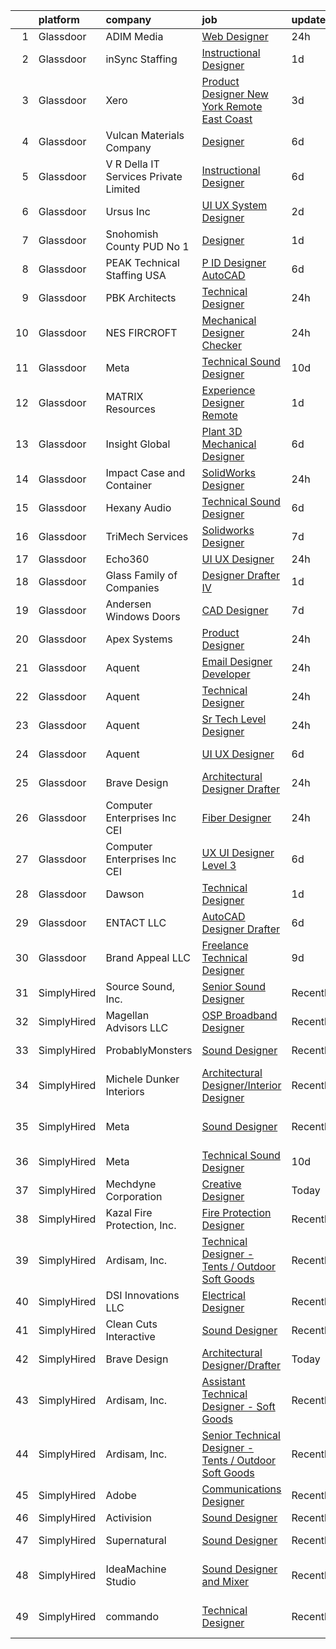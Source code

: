 

|    | platform    | company                               | job                                                                                                                                                                                                                                                                                                                                                                                                                                                                                                                                                                                                                                                                                                                                                                                                                                                                                                                                                                                                                                                                                                                                                                                                                                                                                                                                                                                                                                                          | update_time   | location                 |
|---:|:------------|:--------------------------------------|:-------------------------------------------------------------------------------------------------------------------------------------------------------------------------------------------------------------------------------------------------------------------------------------------------------------------------------------------------------------------------------------------------------------------------------------------------------------------------------------------------------------------------------------------------------------------------------------------------------------------------------------------------------------------------------------------------------------------------------------------------------------------------------------------------------------------------------------------------------------------------------------------------------------------------------------------------------------------------------------------------------------------------------------------------------------------------------------------------------------------------------------------------------------------------------------------------------------------------------------------------------------------------------------------------------------------------------------------------------------------------------------------------------------------------------------------------------------|:--------------|:-------------------------|
|  1 | Glassdoor   | ADIM Media                            | [Web Designer](https://www.glassdoor.com/partner/jobListing.htm?pos=113&ao=1110586&s=58&guid=000001832114f17fa97d7bb6ee12a1ec&src=GD_JOB_AD&t=SR&vt=w&ea=1&cs=1_5345c45d&cb=1662707364628&jobListingId=1008126426029&cpc=AF1E4A3695F490BE&jrtk=3-0-1gcgh9sd62inh001-1gcgh9sdmgahi800-e262dbdf42699003--6NYlbfkN0BQMKHQjxjBsnNBi8J4bHDqE5hUr-BcChr3ot8YlRgznSHDK-oLQSAgvqBuTQv3c9yIMOauAx6DlSvSIXJZOw6fOsoRV5J8YNu-tfPdvH0t1VpgJUzbV4-Xmlv8QKBHtGwGULik8fyV8mwtSraXBDERCHgMwPdzKmdwm-cZGC2ZVYXi4t42xszryC4PBsyYy8YcbGa7g-Jbr1QHudlFtZFc4rWeFfgbR25By0SH5QNF0iwrN27VWWOaME6HF2sOMEQh7WJjkm7ynBeX1Ss6TLHkkbqzp-QLVanfKt1FBR3e11FtRvmc_aeTByJO-aSPomb-IDeCIcsYp76pF9i6WCQGIEkHr0_jFMKVnnEi4KL8nE-RXONZjGrDjl3BlTE7isYZKoV3rYkHZgECyUzmKcLQAfXHxOEtSO4oGr0PiGfvx4tUR-VOccYZfUp_uE237GOwg7e5HHyBkrf9BrtOdz3y9d6VPA67IWjFu4D9hshfRpvqxbdJbEKcisEfc6f0nQo%3D)                                                                                                                                                                                                                                                                                                                                                                                                                                                                                                                                                                                                        | 24h           | Tomball, TX              |
|  2 | Glassdoor   | inSync Staffing                       | [Instructional Designer](https://www.glassdoor.com/partner/jobListing.htm?pos=123&ao=1110586&s=58&guid=000001832114f17fa97d7bb6ee12a1ec&src=GD_JOB_AD&t=SR&vt=w&ea=1&cs=1_b0d3d1dc&cb=1662707364629&jobListingId=1008123112560&cpc=451933188B21919D&jrtk=3-0-1gcgh9sd62inh001-1gcgh9sdmgahi800-9c7cc5c37d7ad94b--6NYlbfkN0DkPptDrJXidHbiX_cAZqY1TBO6BcohTQUDFYyXRozAXCnWqtX7QyrzcYv9EndguHUbesxsEW3N-rvZHTOwTPrfVXwU0Py_dTYarPFcMSgx-9_GDKT-3xeakdsktDQqk3mi4JaSItkGZfhtn6FuBagCSuJZ83B2Zx2u-zicWiPGBl-3nh_tln_ZnMbxR-P_4Wzae6NnDil3wRb-bExabxx4fRio6I3FlfFtYe-R6lBCpRA7AlrEphRdTRd0b-bQcnxSOT_s7Yo8aRMVlhZzr1Kwz9xXVcDTL2f7rJPdDo5_4Jz9s_4dG10gA639kcGM1qFQygX7Xs3WOwYW29kzP0Zf52_nTdmF4YE2MF6DUPGff_Pr7vig3SHi_bAkiD1jZOlXc8rhg23JYICY4Wtfq4KV5L6ecYg-2Uv9m8I8u1TAfJqd13drxs57P1KRo-ExE-HAvwN2XNRelMeZJg3eBuwG4hIRUHXCCOMCKYjMTLkSYHsXGfb7sZNmMHkZfl5n7nFnBtFRro6G-dMNrqDFbrgI)                                                                                                                                                                                                                                                                                                                                                                                                                                                                                                                                                                            | 1d            | Remote                   |
|  3 | Glassdoor   | Xero                                  | [Product Designer   New York   Remote  East Coast ](https://www.glassdoor.com/partner/jobListing.htm?pos=109&ao=1110586&s=58&guid=000001832114f17fa97d7bb6ee12a1ec&src=GD_JOB_AD&t=SR&vt=w&cs=1_73d871ce&cb=1662707364627&jobListingId=1008119464057&cpc=632C08DE5A4EA969&jrtk=3-0-1gcgh9sd62inh001-1gcgh9sdmgahi800-d42ffd1146131f09--6NYlbfkN0COvs0giDBQSZxCgxtGlP9F2rqb7f8qKMvTQKRfo9Z2aBBfdNwhT-PCbca6Tg6UbePLXSL2kZ8wB6QVlHX3jNKcLB3QdhbnaHtCR8dPv0f5XN7MxS1xg2rPm-swsPuD68rYGuZICUqkSSh1BmczAVfWYENYm4GY3NcwVq0TyWHY8ONw9rx7low6CFFsyZyTqD3aaqxgsjtyJU1VXJl3TGBCH7r1xaea1v98pJPQ2E0FmWx2mcRls3On7tdraAMZ0IYkq8olH2dQ_DXw0ANGTcWNxMQMJ9gOoVxphalQeHIdIiEapNFzGpRhGPUEGM5diPKjct5D2HOwR33w_rV7YKn0Yzsi6-zroj51kIAW9RM9qfpIqjPPfMAMdTFF8x03RypkCcdizjy_ynPpQPZPisC4z-pRHH20i5Aj5j89jkWvkanzbKeMOK1Y3Jm1S2CkCnb_xHdzf_J6gJCGCjaKl8gx0nTseFO19U8bNUUTwoMtDfisQEHWURITiSqWI2DzGOupndAd6SGQ0_X6YfKA8czOlGXXIE_FTDm4rGIhXM6Pg4lno9nV6-esWYHX4AXNbAE%3D)                                                                                                                                                                                                                                                                                                                                                                                                                                                                                                        | 3d            | Remote                   |
|  4 | Glassdoor   | Vulcan Materials Company              | [Designer](https://www.glassdoor.com/partner/jobListing.htm?pos=112&ao=1110586&s=58&guid=000001832114f17fa97d7bb6ee12a1ec&src=GD_JOB_AD&t=SR&vt=w&ea=1&cs=1_4fac39b3&cb=1662707364628&jobListingId=1008114278570&cpc=F7A2269C793D5877&jrtk=3-0-1gcgh9sd62inh001-1gcgh9sdmgahi800-56943ce7c08e077f--6NYlbfkN0AEvZoegO_jHnq5KV26G67eWXKBs_BxN2zddcmMCaXAesBSOgTCT5DsHFj97Iv0f87CbrNyUAAVRW0077dpKoe-iwiDJ9BY04NBsV6fh41C90DUyA4XSITbSqvgDphEnbZTaXfzapCyd6MHj-BYJ-1fa02IGqqDEutU8ynsAIvvbPTlCqlndkABZ5pEzj4CPB5utLoF3OCYWs-OlkfzsxC59LVloRMQdw6UinmRjKr4rvz_PLertj86VAHMxtOQGwStJ6Gtz1KGryg1a_9Czx_BNvHZ9q3fZyQDQEMVtnr30KNUulo7yJm6x5w6wwYKC7zp4SZH3-aZtx-l90AGgwglzQpXj5x954TBX1u9TA-SQKfwAU1zQrSxFdyr9RVAPMJYL3YuV01YvCHZokkWXeg9IrsT0jmZtq-sgWwtALlu1jOq9pjquNwwyYIMAQVq9RGEfDojWzCKicu0J5wvM0psLQ67M4VPIN0h-yM-YvGt9trlpzFfV2gXe6c_RgtlkChJz82kZ_cRDA%3D%3D)                                                                                                                                                                                                                                                                                                                                                                                                                                                                                                                                                                                              | 6d            | Birmingham, AL           |
|  5 | Glassdoor   | V R Della IT Services Private Limited | [Instructional Designer](https://www.glassdoor.com/partner/jobListing.htm?pos=121&ao=1110586&s=58&guid=000001832114f17fa97d7bb6ee12a1ec&src=GD_JOB_AD&t=SR&vt=w&ea=1&cs=1_01582702&cb=1662707364629&jobListingId=1008114766072&cpc=654405A9B1E0A9F5&jrtk=3-0-1gcgh9sd62inh001-1gcgh9sdmgahi800-cf474f3642b24d94--6NYlbfkN0BCfH3gCGpMIZQRxhXoUlG1SCQU1pI8drFJx67PhZnu-KjHoYoYcHCEFHTdji-YRv6Tc4uXmEWKVCrm93-qDYpviG9vrn7DLH4nLfJ9TO6fEthmqCO1KiNIMEN4Xu8wcNYe8TrFmbDNu_ulrD5bcq6w41p049XOI9PzRxt8NTzO7XlJp3bxZzc9DU3AmJUlMtFSyY1xxL7P7M9EwqT12UvhsJtyp9YFfJd3JeGni7u7PGC_VU9ECL5FWGGuQPUj4WDuTzAjcIHCib-nkasGGwUjnvj16jLf6YS8plJTz8P7jIT1-aHkzykE2Bx2HOQ63yLewdIxYYfauBkkYsc1C4yed9CIdwHvC8dYqQTQbKF-AC6syAk1kjkMTebF-7sXXbNeBnJkdIHf9U7mEKAVKBjbv-THO2fxBuTSUdrMwbVUzkXv8PG7FXhzDh8spEl_rqRrEhMLEQ4lBtYZGs8bXDQtyCBsM3tMx-RL2SnSr84JI5wOhjjzimbOkIr08R33w18%3D)                                                                                                                                                                                                                                                                                                                                                                                                                                                                                                                                                                                              | 6d            | Remote                   |
|  6 | Glassdoor   | Ursus  Inc                            | [UI UX System Designer](https://www.glassdoor.com/partner/jobListing.htm?pos=128&ao=1110586&s=58&guid=000001832114f17fa97d7bb6ee12a1ec&src=GD_JOB_AD&t=SR&vt=w&ea=1&cs=1_ca8ffb50&cb=1662707364630&jobListingId=1008120777558&cpc=C4A69CCDBB3B9599&jrtk=3-0-1gcgh9sd62inh001-1gcgh9sdmgahi800-a6595e13f5f538c5--6NYlbfkN0CT8vBT9H5mqECx2dfLV_FONLPDKpIRssxVwtj05Tmm4rA5I0VNOPdM1oYsK66ov5p5uUcFInh1loecO7g0sz_vFSwth4Va6UdJUEnNiuNtI7Ow3xrmSr8p6HYXtu6rwpEVrOuVMkOnMppzhCBoPF6QnTrAEPmx92cj2Br8bjACSdp_fRb5pYYhEuMNeXHaZltWbUmJhNo43ZdhKSN2zm7Cpfbmd8cX-4x1ZfCmE39POVf_dtaQIwUxWIiLlv2YGCsZioOyfXHVRwoJl4CxdeLL3ZTIGgdl6QZ5WUm9_NJZ6JStu6NI4cusk_71AaCsnP8-9lXQDsHRlw1EpPgLqn_TCPKPKXIZZlhY98ihvtA7EZbUaFbFlShHRVYIF9yKOTHqv5l03SDq8hi2_YSFpv3DbRvXkE0PdY4pnu4x4D8bq-kCeM_aczxXeYQfwtBPTWmhqk_be6qWneTadZrNp0DepWReQuGT5wZJliIbPeK_3S0OYg3KOmJY7WFY0kBiu4FqbRBNaU_07ECr5GEj2FIN2QorSqMBiw1-VebL3jnWF65iYSUmoawqx0dr8hQTH4-yoTF2kWhfi_htKuTNYf_jiEMbQM_660WqJUF069TUsoyWtExYgoz_LP5XcSRj6xWzTX9FUsAQQYQni5fCn3eoPXdXKRPAcgWbDV9wstOzp_Bq1nzZeZce6FSyD-6QCXoDuBBZrtFm3RG7oeDAXkiU4VreUcj4IR9rDspEStBIeHNz_4Wfsn9BEcyvBxGTa_wjcO4O7aTKyXCSHiqqJB3-8URahTPYx9LSW-EO_vTK_sDJnmCJARfYSdS46TET_z9-ujcAUYKIhf_dr5OYqpObXIB0bykq_mphkiW8pkBg8H_B2-puQZ2UAwfSaoLJR6jIc3OzEP7IphQ-2ihiXSM1KB-sE0RWvU6_3RdqVUD_INkGsDy73qhExzJL4UgIxmAl1a6q4itufzQAxYOALn27GDbafT8qEHfwc7nGhDdJjgNgtoduI5Le)                                                                             | 2d            | San Jose, CA             |
|  7 | Glassdoor   | Snohomish County PUD No 1             | [Designer](https://www.glassdoor.com/partner/jobListing.htm?pos=107&ao=1110586&s=58&guid=000001832114f17fa97d7bb6ee12a1ec&src=GD_JOB_AD&t=SR&vt=w&cs=1_9ba6ad96&cb=1662707364627&jobListingId=1008124733565&cpc=48866614B099111A&jrtk=3-0-1gcgh9sd62inh001-1gcgh9sdmgahi800-ef2a37e7d0f6cd6d--6NYlbfkN0C9ZtEyxcwdIe01rYiMAJ4ctg1fCR2_C8RB51ap5QmvPD1s7-IKaBIxGbR0u83WllK3cywkPY-62USzi-1fuIruMnQ5ylmGHcX3JCwjI8HeSEi3_lMN_QU-ebTDoFgykZJkf-g1fNSQfoxtSVrRraIZDoBCwcgzN2ioXF9PAg0CtnW5ZXnMObbcEVYpV-43ncC3MZfN8gF2JaTY1_YKySuClh8P834s_4mU_CK7FBt7whb5mHF6VwBh0aOxpQWKaf-BYpX6tONMax9cPlKpbPBX9cK2dZhsI5U8CREvpgSSOKU6F8Fw6P8X7XdC3yzYQ8lIGBC7VaVhYBiBbFzidA4D86Xbnu09-Dik6CHTKfrfKJhqAtls-oe7Nds_cTWKJF7Mi4NrBCfkOO92rf9kZ8Eev0-v6k6YydP1z9aZZEfP-FZhUM7Vy5F-Qj6ErZJdN1FRg29WPVPh9lCYbbLFNUY_)                                                                                                                                                                                                                                                                                                                                                                                                                                                                                                                                                                                                                                                               | 1d            | Everett, WA              |
|  8 | Glassdoor   | PEAK Technical Staffing USA           | [P ID Designer AutoCAD](https://www.glassdoor.com/partner/jobListing.htm?pos=124&ao=1110586&s=58&guid=000001832114f17fa97d7bb6ee12a1ec&src=GD_JOB_AD&t=SR&vt=w&ea=1&cs=1_10036db1&cb=1662707364629&jobListingId=1008115053723&cpc=334ABAF5D42DC775&jrtk=3-0-1gcgh9sd62inh001-1gcgh9sdmgahi800-302b08325595ce74--6NYlbfkN0B20m-AI7ta8PSQ37r03JgALjyOAOJXCRR2QVbUuq0zTTQ_GAM8ubCuKW93Hc47S1Y_ZpVqdPVF_t7tQKCRf-rF5pGNAXRXXyZWm1SowZES1WBypiph-C993BQmKofBZB-aULt51_P7DWo3sgodvanjmmgoYO5-JZDo1rHD51p0YlnpvhE-0cM7dhYN2JO0ueG95tTpt5vkwM-OYkGnowu4H0zYT_Qik3PsmX4iO3o4t1FHu8j-OsOeM8S9PhI9umGLBfm-CgNdAhpySp73JrLllAdoaYggUfhx2Gc8Jik5VLotQG4gswCZVmGZ2ZCENWnI0HMmV35dA9V6wqMN4HQLw8QY5YUY0ouz-MrgDUZaOXngsPVfwn-FZ3RpcLF_kEJXTLhK7kN7O2sbUVU7DCChkWGRuiqcwQFOQcrJC5ySL1MywKghKz_PsT6FhQyaNXn4q2emkNxeM_5unMEdYV334pEKim1L5KaKnb_lHP5rRXy0P1aGbPSQ01FktyPulGFI8RX47T8KRsNFMn_Mna_DQEGnvYisxXYMTpowGwohikmBt6Dwn6xSjk9YBhZ09w8JhCAYYJuFk17zbxhiWhKr_TQY0C0f6zu6JAjcUqpYMR9ppn9Vce_gaYZHNdkBXn-3rKBRI_GrjbueYp0zgYSsMQX1gMbpetdXSQp4-iEaBpKZg_2nTYD0)                                                                                                                                                                                                                                                                                                                                                                                                             | 6d            | Downers Grove, IL        |
|  9 | Glassdoor   | PBK Architects                        | [Technical Designer](https://www.glassdoor.com/partner/jobListing.htm?pos=105&ao=1110586&s=58&guid=000001832114f17fa97d7bb6ee12a1ec&src=GD_JOB_AD&t=SR&vt=w&cs=1_f209874c&cb=1662707364627&jobListingId=1008127107602&cpc=1B5ACBA47960D310&jrtk=3-0-1gcgh9sd62inh001-1gcgh9sdmgahi800-d43535a1f59fab9b--6NYlbfkN0DoN2eq5BzKfoDMMf8HsCdDjgZQrWdmGJwZKUOuVLdJv1nvfNZMz9Pk-0uOuWNrfrr1vR1_6u5A-ebipbE7jdK8aKD9ZUC9WJVH9O_JaH1pPEs9DL95Vb1tjDOOZdeWAaoFXtonGS9-ISRPLo5SRjc07vG-IqybKSpSkMWqUMAWT8zjA_u1Vzp659LULPlqau6-97QNHfP6YJS2zk7inOEB-hLb0RQamiaOk7aNb0LptrwhNjXzwF1U_VXo23VAmEPC8sgSt-35zKclkmPfH4nqAm9I3QfC8GnACUkOPFZj2ED1cTzLDanRcKAILNJOOtGOAdTT7i2i3K--9mIV6TEFQFG0oGULj2jkrZ92iJI1wA93_667_bRQ0zgVdpPLfE6kiNVcQdBLoUfMBPUBVgZ_SjcSTP__JSVk4UiSv9ksXsjzCgxo5D4ZqqDya_T-IWWRgnbkMHFUj5WpULbu_gnF8v2sp4TKaFI%3D)                                                                                                                                                                                                                                                                                                                                                                                                                                                                                                                                                                                                                                       | 24h           | Houston, TX              |
| 10 | Glassdoor   | NES FIRCROFT                          | [Mechanical Designer  Checker](https://www.glassdoor.com/partner/jobListing.htm?pos=125&ao=1110586&s=58&guid=000001832114f17fa97d7bb6ee12a1ec&src=GD_JOB_AD&t=SR&vt=w&cs=1_68da8aeb&cb=1662707364629&jobListingId=1008126496507&cpc=A65DF3A704A48F9B&jrtk=3-0-1gcgh9sd62inh001-1gcgh9sdmgahi800-b26aa50499355de9--6NYlbfkN0DiSGR40Z5TcCdl_J7A59VP_6ZDYIBt_zfNy0x5FbgpmDCyNykNdPc5_SS7ELdh2rDztKTa57qnh-Z3rVkqg7IeF-A7WjJBZy21gqZeyGDxQu_brFz9PtqPXwMM9SXp2ul16H-Vt1O6EznMxZVIRC-qNnEdSIXOYIUfHQIeNRPjgcwSmlcNYbdN1XMtqCk2MSPjBwTH5e4kw6vHaTqd6Nj7i-6dAXOCe6X4H5g8Ctpvapi7wQZhSEEGKSIdDYdsxa0xiSZiM62-i8xzai5-1RxXr7m_THtzsM3PV317OT_64Ehvhsh1uJr5RJeYKRBQZHsV5_Nc9kiEPF19WWDKEXdFLZztIIfQ10hJ8NsnxgsqjgmAFlcaYRbM3mgKmNdCRWwBQX1CRNNWvkicOD66VrBrEA-rb3Ex1wlKDrFk8L5d5sWWT-woaUkvTsbTa1a64eWuwu5C0yI3n5llfVQ2uI410sq0WhJ2pbntWIAUYBoee9-9D3JYmWX7b2PXkRzVVyCoZL0Ye0pO61ZHJyxn2VGHxur8rbnucGs9PuyZZ5Q-O7HzD739VwwNcEdI_cBvB9P5WbZMzRUgV6fZ-FTbEw-Iy1a2OWc9-tsWpIl96AwwbDtWKI9WCoBox7HDPn-UErE%3D)                                                                                                                                                                                                                                                                                                                                                                                                                                                             | 24h           | New Orleans, LA          |
| 11 | Glassdoor   | Meta                                  | [Technical Sound Designer](https://www.glassdoor.com/partner/jobListing.htm?pos=101&ao=1110586&s=58&guid=000001832114f17fa97d7bb6ee12a1ec&src=GD_JOB_AD&t=SR&vt=w&cs=1_9d0cc837&cb=1662707364626&jobListingId=1008102577905&cpc=84DBBAA61F05C438&jrtk=3-0-1gcgh9sd62inh001-1gcgh9sdmgahi800-43ee8e8957f197b7--6NYlbfkN0DYl4UJW4r1Vl7FEn6T9F-rD9lpC-0oMJVSiWjK_MGUd8e8cHXcpv6KPyjLHZEfqkWRCwULr6X75ieJARrAKqgWzisG7J3CWnOtR8MXVg9h6RHVQw8LxsUXbtRHyQGBkIiZRs1E6q1KlzilZzbDkEbl4cSfOYHD8WJrsx4Oe5zq0efzKGC4tT9j4LIwYr4PYn5NjV4YGU46Wu11rPbTy_oW56gfmkSa4b19Z5uiLCFZYOeoDDwuagZUSv_2hxWINssY0YHLkx5VpFk2FZEMVhigWCwc2QdHI1QIp4iwNWK_fwNKrKCB6MazGG2r_4IXe1kz33GDrAhYysaJIaTIjy9EHw_ABkM-AXrRx2bEO7O4wQ7kbvc6JRmy1DA_QHg8W4L0r8fb9ymUDh2kBw56xmdXKG9WfEc3PvgWuMrXlajaDQ9daf3st4yYfN3Fj2mMmTMElUlZarGq3-drCouNKvMReHjRbcmsxJAUZ6CgKPvEKH2iDulCBf-dwsMHZ1yLYbX78auZfulLMIjUmixxDdIJa4hg3PhzzdwSvwzexX2g8TsAbGxR9UgD0C6J5IspGJQKHZnuKBX-sPzvq1rKu3sw4xZR3gKhx7wUxuU9-dCMnFEATuGzQpMxfxn1YKuDAqsKlBla_IIkJGbVICKBy4S40SGOnZLPSw00lTrzlPH3smUtXQzgshCJC7CSb68UadIDlTYnqq2NkBtFO8DajniO719yfsakUu3e0gZKDQeDphezZJgD-V4NaMRIW7RTV6_pcKYOvH-aME_diHIxyC1_rhYYOXt9TFxNNmqOBKvHRWpfUwAlhRclDvSWc2gdMsC7y87X3WLA9aaSN5uyNUeYC2ot4OCc30M6Ujw-PXnGPl6UUHWXZfvHIj6TXZYws0x8REUdUXLpyIwiJkZ2JqPbtKjemQJpX4U62P_Cuoc84z_aoaIEr6RoIiSmdd2Pt23WWzTFlTz_igbsQnEKCnePL9tiqxxej1yMzVCM9wlIS-fUDD0WkZ1L08y48m48vC5DGytfMlmMHyFfdx57t4CIkcAFLbcuSzSmMAHymIgz1V2BbOZXzyvJCFwEvntGyIw%3D) | 10d           | Remote                   |
| 12 | Glassdoor   | MATRIX Resources                      | [Experience Designer  Remote](https://www.glassdoor.com/partner/jobListing.htm?pos=119&ao=1110586&s=58&guid=000001832114f17fa97d7bb6ee12a1ec&src=GD_JOB_AD&t=SR&vt=w&ea=1&cs=1_c124b85c&cb=1662707364629&jobListingId=1008124930196&cpc=6FC5BA77C9A4CD78&jrtk=3-0-1gcgh9sd62inh001-1gcgh9sdmgahi800-b21a7ba730e15bf1--6NYlbfkN0De5ppvndiyxA0pMSLQzOe_j9Mra0KF_8EhxTxOKXtZIfhM20E97mGJuSEbq9mCfhjnCYvOBoIKY1N8ALI_PyaI0ioxrvxCSlgq1uXrzW5kN_2ATHRbEWiOfpz7llDzw1OgKyERDvXKiaRgfPAhBTEYMQboe46b6f5kYJ3V59VvqrPgN7RksBcGynjQEnFW4jM-KZ3RpdLntGnOyhOIBbSXAX_n6whVNv81LY4tbImNabK6o-x8OwDlPY2lZz71QD2ykdxCqAq5mP2U_dqD9L4CjsTgMiv0yAAqM6My-KyhFj3WxfOO3agYhlMnJvBF_TcTErzXs6Oa1h9s3xX0kMSGcgOc0JToltIFhJnO2w-3V2piZZqA9Ok8tZID2qMhKaFpCqAinTxUZ4zULCBfoIOmNams5tg0QPV8dEDGryi-khBBEjnKQlG7mmGtQDS12kvL3rfhr6FL6TMKpOJWlrSMlpFhtH9F3A4iSrNPmTdFtBZlvI9MHJjipum-fj3ZLY_CJocskl3KA-Sj-GmbQzUOTm2Cxelm5l5IhxzglMO0-DVkIp4F4zCg)                                                                                                                                                                                                                                                                                                                                                                                                                                                                                                                                       | 1d            | Irving, TX               |
| 13 | Glassdoor   | Insight Global                        | [Plant 3D Mechanical Designer](https://www.glassdoor.com/partner/jobListing.htm?pos=129&ao=1110586&s=58&guid=000001832114f17fa97d7bb6ee12a1ec&src=GD_JOB_AD&t=SR&vt=w&ea=1&cs=1_3a834e12&cb=1662707364630&jobListingId=1008114321349&cpc=FA84DF7EA1EC2398&jrtk=3-0-1gcgh9sd62inh001-1gcgh9sdmgahi800-8168df1bf852774b--6NYlbfkN0BKkHZu3wF05EeDimN_p6sYpKCMArvwa95YdH7UpkaBCiPadoOw6FI30Q-FKaUBQD00urgq_VM1sA9hyFcbkiHpC18r7PS-Z4_NPO9Ij8cSGrMib0MVmZK-xlXzEf4HJbdFavzSoNwTSpKgPE64xhS9IgtMsDX_W2Itgklu5A9ZB69o_74wI05b3u0OPJlEzI86ix-r-OvoBSydiUerxMzZzWtqf0kIay2EOpXuKajK1xn9lrRllDDQ0jZv3zqEI6L0geknHGC6oX6cWPQgLmhaYSFbbPtYvRb6MwPdjY6cSqMgxD3_eeWz_bWOCFP8ai3IoPZ5tH3-xELa8VquxAKXlno8J1NdMFKxmynW4tHTzgn7RmH9mss162RVIiPd3VcR5ZAWrk3RC8xle-WjDHQSg_w9uGuV-wRRDTvOejq0fBaqvLiMq_Sf9HOKoDcSo08DwceWWUQv4C1hMCKtbmHe68JeLokMEXx-p6IKsMNoy8Iz9Z-cw-qk_I_MunCMTpmKDn1NKr9rgrewTFSPC2GY)                                                                                                                                                                                                                                                                                                                                                                                                                                                                                                                                                                      | 6d            | Remote                   |
| 14 | Glassdoor   | Impact Case and Container             | [SolidWorks Designer](https://www.glassdoor.com/partner/jobListing.htm?pos=103&ao=1110586&s=58&guid=000001832114f17fa97d7bb6ee12a1ec&src=GD_JOB_AD&t=SR&vt=w&ea=1&cs=1_5f45f96f&cb=1662707364627&jobListingId=1008126455979&cpc=FD0C804CFA90C8E1&jrtk=3-0-1gcgh9sd62inh001-1gcgh9sdmgahi800-e426173f74e3952c--6NYlbfkN0CKNvdBtBh9SnuMcnkEvhJOJZTsmZHyY3ybnWicrfIHv2OLB09f1P3_D1gdcXWRr2OaZOmfsKDYvSHRFWEk3IrNYeg79NIDVLF3MZ2f-TLiq5akV4ViRizpjlEAibrOkr5j7WEfzGdIXHXJNBhP5si9OGDxawiSSg-4H2uz1sSUy7V0Jq0KaS6tbUPEW9HbVGUwnEsLDiOJLLxe0anwDyK33r1J0czcHOJste3lSuQX6Bnyd61a3ww_GUpZHZUSSfC9yvjxQRdvdN1HmRknaD13UjEybPLkSrBZ7pHYe65ziDYolua8O0IC-Twy3GUos6rd_M6NpJVns05loPuIadyvoUO2OW7NgaDa1ZLoXCaoPyYOjpZQ63R8sguOU6JnhIKZSGCrJBjSxXwJCvnMp7bfddFFuOjxmecN4PrHMsRZslcp4XlLYIsY52kmVJG9BzUWp-Nitj4Sf5JbVfNow7g_ApE-3OML_PNjNCRZTjtTmwf9-QrdHKvpCbQMHtCOSOb7rF2ilLcgow%3D%3D)                                                                                                                                                                                                                                                                                                                                                                                                                                                                                                                                                                                   | 24h           | Hayden, ID               |
| 15 | Glassdoor   | Hexany Audio                          | [Technical Sound Designer](https://www.glassdoor.com/partner/jobListing.htm?pos=102&ao=1110586&s=58&guid=000001832114f17fa97d7bb6ee12a1ec&src=GD_JOB_AD&t=SR&vt=w&ea=1&cs=1_4d1f2e0f&cb=1662707364627&jobListingId=1008114321181&cpc=5075878B7C32FFAE&jrtk=3-0-1gcgh9sd62inh001-1gcgh9sdmgahi800-0ac8534fda25569b--6NYlbfkN0CFC62QAxPlQDUanI3CInFwDfLuR7bBing2k-9qaB2Sgc7mfRdyTz-EnIjEcjqKoAh4_ZZLLwyGjkgqwi6svkxAivLIJAIQwILeIjbqoOs_xRSKFIya7sfTf_opYwReedpv9fbyaMfagL_ldIDi899DzamSPVTzKUQ6FBR6yrjTDkrfgnIyK-QPQNkykjuk2w_-ALxC6qOcuSIkE9hK5OWXPxbQDRHmUHmFKEn5RY4Mf8Mc3pLQw-g4HjE-12YgRc1YMquYsEZTW0R2N8FV815pCQlgBmniTYkmM8wcnlq3uxiBE2hs7_jI90ksHTBIxzi0G4yoKR2Jgfn9Ant4gjozLrKa-N8IiCKGjG6XjS4e-MG3aD7rex8zzKbqY1d0KFfZZHrJRZam6wgKRKmbqrTOjHEudcXpo0e5PMbAkHU2GrG1KXBtf8Udz01SnJ5XPN433kgP8mPyWOyB9a4_ULdc0U9txJohKPZdHg4pMGcxx8pVQ8CjXjyXTIsjh4BUWWc%3D)                                                                                                                                                                                                                                                                                                                                                                                                                                                                                                                                                                                            | 6d            | Bell Gardens, CA         |
| 16 | Glassdoor   | TriMech Services                      | [Solidworks Designer](https://www.glassdoor.com/partner/jobListing.htm?pos=118&ao=1110586&s=58&guid=000001832114f17fa97d7bb6ee12a1ec&src=GD_JOB_AD&t=SR&vt=w&ea=1&cs=1_8f18609e&cb=1662707364628&jobListingId=1008111454761&cpc=87A0A889578C8297&jrtk=3-0-1gcgh9sd62inh001-1gcgh9sdmgahi800-8d246d8f1abe78d5--6NYlbfkN0CRQJS2tNd1d52Wv7uhfUHRD82sXOQlPe9c-g3uDg8GrvZ2oeaohaoQHtrGnXJlAPOdbfcwQvY97prgQTmGcjbOI1FdvuoViCXul584GXfgZnzb0zncpq7VT4NLtWESlHfdELBDXFxwbKkfL9cRkKlminYY9gnzkDfdMn9Ovagjwy1LSLL-FfvIl0w7Fwn2Mozu0At6yP_37z_wnDo1R_-CPck0xuuo366TckDunvzXkurl5BNc3BMbGzgUtv5atVC8z3D44DZuDWD2a7raU-tXbZ3O804vSBTCpym-Mqk3HRoOzUSGlNpcNmBIVVACDUZ02zV0PfNn9X79PeFigL9FtOXcPOhvQaUF2M87D8JKo3z5Fh8q0NrDIptOMI-fhqbSL0DUOmXcEzJVxXV6yxsd1Plp0P1G7JVg2QzEG56DnbJjBMcS-77xi-qmnXTV_sUit7TK5qZkcu6DAH2qALLQ8zene9YfhNZiikvMzmlVkLod6f9wETpYs518Bxd5XR2yrMLxCAl-qlLN8gESrpIhlPEO5Q2CO6JYOcT5B39e7Q%3D%3D)                                                                                                                                                                                                                                                                                                                                                                                                                                                                                                                                                   | 7d            | Atlanta, GA              |
| 17 | Glassdoor   | Echo360                               | [UI UX Designer](https://www.glassdoor.com/partner/jobListing.htm?pos=108&ao=1110586&s=58&guid=000001832114f17fa97d7bb6ee12a1ec&src=GD_JOB_AD&t=SR&vt=w&ea=1&cs=1_1fa5b640&cb=1662707364627&jobListingId=1008126404878&cpc=14D5209370AEC984&jrtk=3-0-1gcgh9sd62inh001-1gcgh9sdmgahi800-34ef316b5e51cca8--6NYlbfkN0DeXU0vMxLyKhfauY-dgUBa_3v1DHLtGGo4EP_Dl8CiYyPDWSWEoavRBROk43ylhCO0QQUTgmontVbXIFCRaGNht2FktUPGK56HjTeS0LrPtx7-VmNgf5Cw3Ph7dT2tcJLwuBMULW65wI-bPThkZvtohegSttlsCTC1W0IkmzTEJa9Z7fvIWeywPIrql97rJqfgnG4Z-a4_yssTPyelvoiW1uggQhDd70xq03twuftcxzqyz82bIZ025-wGuvneZCWEcVlkEo76J-2MX6Ltzy4hUg5ZWco78AVbvGihpPJDDGP7V7r3srDXZubWaMkqiP0UPBziyz8ZI9jnSjFh3JrLj0VNsux8jXCHk02hk_q_LiMdSsBL8wKmcRlliCDNSLNkeuCNrjfr_vYVSHCxTtm95xGs5xPkw7J42KeEZoAaTRB0DtObuIU_B8DjTdqOiC4rX8P5oTTEigdEnzFOCKZVEwIWSmj4oJch2H4xBP3VXaq-jFo1YnV5ImAfff_tHpDPlMuGR6-s_A%3D%3D)                                                                                                                                                                                                                                                                                                                                                                                                                                                                                                                                                                                        | 24h           | Remote                   |
| 18 | Glassdoor   | Glass Family of Companies             | [Designer Drafter IV](https://www.glassdoor.com/partner/jobListing.htm?pos=127&ao=1110586&s=58&guid=000001832114f17fa97d7bb6ee12a1ec&src=GD_JOB_AD&t=SR&vt=w&ea=1&cs=1_e6f626b3&cb=1662707364629&jobListingId=1008124327181&cpc=48B9F4758953335C&jrtk=3-0-1gcgh9sd62inh001-1gcgh9sdmgahi800-9d19aaf77a4c1011--6NYlbfkN0BqwV9D_Sb60k6NVRlUd93qPdfgvcIPVUKG5c7ouQ0b-ZK1HG7Uvdun2mtuzYnaUVXfPUw_KPPzaktIEa-JW6XVquPgeGKgrsVN4lQsMenMDL885UET6qMI3o9_npYaFFTNEzlW_iYPK-OmBiPDFB7Xw2d7V4tQ9WdOZ3zO4DMr24ysWV64jtNZsK2mD9V45aiY3hIvX41IRLWJAmGd0dp1taqCjOu3CHuHi9ELo10Dnr2SvyNd69UC-SgJVxoAV2h04jClLhjHccAGSAHBcSJ2CMmzOd5Ab4hM5wdYuVdE6eDCQAioyD9pZb5zWutctJeXBvLmOMzMQM_Hy9VaM0bVIsQ4mgc_NAmMR3M_eAPQ8YSdLKYZIY7GJEwDwWBdmeMM_IC9bdQ66Fn0venelXPH3Cb_SXRsw8oeOsl5EKoa2LykTUt7by0D68CnfVstmdTlvFyG-DkXxT17PSkkPJBK354l_HauJH4oDOhQASOp-cSkQ3HOqs4Zu4YVxAU-lel7yjkg5n6hR-PfUJjGJRS4)                                                                                                                                                                                                                                                                                                                                                                                                                                                                                                                                                                               | 1d            | Midland, TX              |
| 19 | Glassdoor   | Andersen Windows   Doors              | [CAD Designer](https://www.glassdoor.com/partner/jobListing.htm?pos=106&ao=1110586&s=58&guid=000001832114f17fa97d7bb6ee12a1ec&src=GD_JOB_AD&t=SR&vt=w&ea=1&cs=1_4e4ccf01&cb=1662707364627&jobListingId=1008112029217&cpc=A2E4EE1299827998&jrtk=3-0-1gcgh9sd62inh001-1gcgh9sdmgahi800-4481b193b57b9ff5--6NYlbfkN0D5EoDI19pzLD_ZoAvoqM1-O9qeTV9KvYbDAr1-bMzVcUrRYlcR_7Evwy5N56P1_ozxi5dLVDDtesJgYFBLXnaafGeOtEqBRo7CgFkDzmji-MJFlt9U0rAoKaIVgPMBzvyq7CIY2AigGbr3t5Wuz5-vhdn7qUM3nrZzjVo9UmyTfRMLFxRTqrTLDtJfdgHbCxutG8Pd9Sl4N_W6yHCaQZhoYM-Ql2K40oPbM-dA8ueOW9qGd3F-tEU95eiIHhsPlc4M7pOanS9M2OV-nyFqpr4Cma5f_uvZ-_TSSCLLPGBT8viLp5tAbIq3LapzhEYL7h0YUK2STIBc7zqjRCsyenOiwsikHQ0I9tbEr6NmVxIcL6IpbGZ7vdRbezP0aqlJBk6Pm8f_dU80QrgeNVlTC8jNS6MuVGWO_XjSDWn5c2tjrfn5crtIVVnqWaJweK-w8zKfhJZaSsssYlrdEycTjYE05pQsY6SDIGa9Rm0Q9VyqOWi6lDJlTQJuyz3vK_5Wuys%3D)                                                                                                                                                                                                                                                                                                                                                                                                                                                                                                                                                                                                        | 7d            | Bayport, MN              |
| 20 | Glassdoor   | Apex Systems                          | [Product Designer](https://www.glassdoor.com/partner/jobListing.htm?pos=126&ao=1110586&s=58&guid=000001832114f17fa97d7bb6ee12a1ec&src=GD_JOB_AD&t=SR&vt=w&ea=1&cs=1_fbd4088e&cb=1662707364629&jobListingId=1008126535208&cpc=334ABAF5D42DC775&jrtk=3-0-1gcgh9sd62inh001-1gcgh9sdmgahi800-efb22fe18426ad27--6NYlbfkN0DqWjE27Bj7wQp7zwejGyju2OyxUuq4SEucXSyN07WCWejYvQmJsgF2DYF8Y-TYieA-SacQPR8Tl1LnbZTP9V6DhiCIDOV-8I4apgej8tgiuID-HYr0TPPgWCntUbpdi8TCA0hppQRtxjdp5ej_ke2FgXVLq7DEr7SSUPbzbpx3MiL0Yf3MQngHgqoBMJFAmTVkzQNSXrYIxNskbQVvex0kuJRfkWsQv5DLAgR6r6yPFT0uJbMHuYmVWxzD9f06lpkWLjKHiGiXiUKlRfLLhBR4sg9NM6db-bswnidfGOybccfdVUXFr-Sx0TDkHBSLdK4m7iYY9j_zeNN0weYY2lHRh8nxTLyQy4_auJuk4OZ0yjmCXQ_2Ndo_3Fug1BmgNEiAOvhnJuKULBLo_gAVDpycL90TZyVm7QGf-zsqAIPnBhkhWzNAIwIoeHHBtzjxlLgjyBZwPQftkEXQZhUg4LV2DH6K_C9KbRUEPVoTjb0i6URFCW3lRu0O5UzkN6B-i17OkhpG4JNzg5KJmXscYdsjA5KZxIkPIE45jiNCEsEzROb2LLnH1dMpEd3f-iM2gslWTI53Mpc5_WRltYprpcaRiVe-gCJ8x90gCjKPpGiAaiZAT42hvz9fNqQu2P8pIYs%3D)                                                                                                                                                                                                                                                                                                                                                                                                                                                                    | 24h           | Charlotte, NC            |
| 21 | Glassdoor   | Aquent                                | [Email Designer   Developer](https://www.glassdoor.com/partner/jobListing.htm?pos=130&ao=1110586&s=58&guid=000001832114f17fa97d7bb6ee12a1ec&src=GD_JOB_AD&t=SR&vt=w&cs=1_04ca0209&cb=1662707364629&jobListingId=1008127103959&cpc=7F6F94E2229B3AB5&jrtk=3-0-1gcgh9sd62inh001-1gcgh9sdmgahi800-d728f7b1044b615c--6NYlbfkN0DMrcEu7yrtATojKJA7cEzGQ3FdRGWLh0CZQInL4ECGI9gD0Wolx9R2v-Aex0-GK04LMXPURfGGnNi5uqQzFCg0hF2TYxmKGToa-C7itZzGO5PLQDVPaX3gxMtS-lBcSLPRUoR54mHyaQGwU7jJFUzGc3p3xB49LrIbkPamR03ue_skzibv4IryABM8AIo-txiHM07f4Y9JuEib7PpOcAnAj4supRFR5b5nTn1sV2WnwqLQBGF3wpECZ642ThaiSdAbWJ9_BlnnBou1oUHNQTmPm2LcVC5DPPvfYMhDYxndCVOXKHIyLU9ak3b5GUWRco16pVdRNW6EdyDa8lHT59MmJ-ZB5W5r0j2CxEZE9T7BnUnMii3c0ekiES0r6i58OHL48d-88SnWVwa3nwK9TLqUIZQSo8-szCfQUbZk6V3RcskFo3kTk8elr3wNqeH3A3YZISwtCrGIjQ%3D%3D)                                                                                                                                                                                                                                                                                                                                                                                                                                                                                                                                                                                                                                                 | 24h           | Richmond, VA             |
| 22 | Glassdoor   | Aquent                                | [Technical Designer](https://www.glassdoor.com/partner/jobListing.htm?pos=120&ao=1110586&s=58&guid=000001832114f17fa97d7bb6ee12a1ec&src=GD_JOB_AD&t=SR&vt=w&cs=1_278bcbd9&cb=1662707364628&jobListingId=1008127103960&cpc=155EB9D5185558AF&jrtk=3-0-1gcgh9sd62inh001-1gcgh9sdmgahi800-464167cdd60bc7d5--6NYlbfkN0DMrcEu7yrtATojKJA7cEzGQ3FdRGWLh0CZQInL4ECGI9gD0Wolx9R2v-Aex0-GK04LMXPURfGGnBxPUNerNsl4Ylcu7O_pSv4_FEmYgX8BEpZCrFwdPSea-t00pVHMluT1InrS-hAuN808T09A3P0FcmHKCSTqWr2BqhyeIUADl1lrnXa_JQjqjfdETqWhJaHdtVNHHVCAxjQ-Nn3HRYwT_TJ3T3YhvbwXNgnzfpDClH9nEFRnaf8lZhrtvQpSjiD7aWhzctzXmqlWnZjCzfk2yCOzUExdD-zDHf4ouf7LgYP7LqhrWOkf4YAFAfkv71wovPc2ztuN0eSgtRp73ObEvNqYB4TZQrS2GOTD7rtarx3dsox4wdrKCf009dIw_eCzCHoE8sxPfWUC9FeteDw0N62w57iZWoVSwUT3iiH5Yez84cvBMQ8J7-___tsfdNkXh0P31PfXGB1HvFDrD1e4)                                                                                                                                                                                                                                                                                                                                                                                                                                                                                                                                                                                                                                                     | 24h           | Los Angeles, CA          |
| 23 | Glassdoor   | Aquent                                | [Sr Tech Level Designer](https://www.glassdoor.com/partner/jobListing.htm?pos=116&ao=1110586&s=58&guid=000001832114f17fa97d7bb6ee12a1ec&src=GD_JOB_AD&t=SR&vt=w&cs=1_95230ca6&cb=1662707364628&jobListingId=1008127103961&cpc=155EB9D5185558AF&jrtk=3-0-1gcgh9sd62inh001-1gcgh9sdmgahi800-74a9efa75e26bd1c--6NYlbfkN0DMrcEu7yrtATojKJA7cEzGQ3FdRGWLh0CZQInL4ECGI9gD0Wolx9R2v-Aex0-GK04LMXPURfGGnH57wdnZYElh3cr0EPyu4q0BxFRbAEWgTotqeXY9J412pd_taN0EVKB_nknrV81ejFmYeLgN54bcyhg20dnbV3LH0JRbmHhAAPQBpImYbCrPyCGB7GMeOgyuNQCvJX8bdGgUkKEdLRE9uvg2EZZs3NLLl3jQQ2AnCynCh62QojU4cUZUOqKGKFKYK1BQwMbSamLaZmHHmu5kDx777JMiLHlX4Zfl0jlhd3UJaWtTmH-fa16MqekLfitn521EXDCB4hDdMmdaxUB0q-myrMrHk_3viQPIyWAxkfACFFbNHei_1dhVbKKWtEwHvjN3q2JwUE_wmsFDJKlk2O3ga4HefTVJjdJxmhsZt_-YaGqIYpS6o2IoO9f_JOgFIG4ToB4l-AjRzo8IRhd-)                                                                                                                                                                                                                                                                                                                                                                                                                                                                                                                                                                                                                                                 | 24h           | Los Angeles, CA          |
| 24 | Glassdoor   | Aquent                                | [UI   UX Designer](https://www.glassdoor.com/partner/jobListing.htm?pos=122&ao=1110586&s=58&guid=000001832114f17fa97d7bb6ee12a1ec&src=GD_JOB_AD&t=SR&vt=w&cs=1_6a33520d&cb=1662707364629&jobListingId=1008114793160&cpc=FA84DF7EA1EC2398&jrtk=3-0-1gcgh9sd62inh001-1gcgh9sdmgahi800-988e979ea853eaba--6NYlbfkN0DMrcEu7yrtATojKJA7cEzGQ3FdRGWLh0CZQInL4ECGI9gD0Wolx9R2v-Aex0-GK0503smrwKuz4__mHlJHBBl27oaXudHHnThjTWxoycEVwsiwqnOTr9ZA_6JfMMsSFYxQw8wdVPeYzBH_Vz9NYAKtMb4mWEgUbKbpetOSxXck1-nKEkHshYZ_ur_lpS0dMAn9XuT8Fu8eTXJ1c2nLVrTw-Y55KjSSZkShMAPm18xgHzOygy7nGLrq0LELDFTsHccj7zf7gaVukX2RvYi5VTEIPh2DirEMOaK3gibQSeUpPfU1ZHXuDkLKmQZkuwCXYD8wKTMW-5cGrBvyflznrQtR1YmZLl9JhtCEKnNTjBymPI49tybvFprDIyd2R1qnFgRH9aShXHXy-zf4H71IEUTYEmGYh1ktaVSpqo40JNtkjTOv5a4cZ50k2g1RoEoc5SMQDiTbgd3F9g%3D%3D)                                                                                                                                                                                                                                                                                                                                                                                                                                                                                                                                                                                                                                                           | 6d            | Campbell, CA             |
| 25 | Glassdoor   | Brave Design                          | [Architectural Designer Drafter](https://www.glassdoor.com/partner/jobListing.htm?pos=110&ao=1110586&s=58&guid=000001832114f17fa97d7bb6ee12a1ec&src=GD_JOB_AD&t=SR&vt=w&ea=1&cs=1_0351af3a&cb=1662707364627&jobListingId=1008126256081&cpc=B076152010A3B66C&jrtk=3-0-1gcgh9sd62inh001-1gcgh9sdmgahi800-bb55504b74e90da0--6NYlbfkN0D5EoDI19pzLD_ZoAvoqM1-O9qeTV9KvYbDAr1-bMzVcUrRYlcR_7EvAT8t5zlXgHFXkMtOBxc-HwCukGoJrBwp_J3jO51eeQpBICxE2eyGYEB-5deP-M1bOj1vMmfJz9mrpCWudzZB0cs0EgAYJIC_4FscBdGMAeIVYdHcIvHpK8Xf2ojH1PA_j0Ri_tzc_Pi3yxmzl15iSRNXFLyxhwlA2i3Tb5OnbHqRpNZ9QmZKG1rDFUQuCvz3d6P4_TdulsA7rNCgrlfJa2-YcCdbtMiwClnDfhbNhaQkOnDITEVtyujDEwx4iEk5SCaNqqTOyOw04Z7P0kzJpDdb-OocWvZxCZF1CGBydZ2qwdxEPzIhRMfOEWFAxDE8cpz-3D1QezQ3ALmFoK5ciQWDAn7ARbGOKAK1XsHuP58_wDpRiLMlnk4-TVLsQyou3ehA0U16_kqJnx6MSb1xVq7_faR4qWBFgWj2GANzPxJlCuCGf0aDRr1nJKRU7BbDDZ2UJM6m650%3D)                                                                                                                                                                                                                                                                                                                                                                                                                                                                                                                                                                                      | 24h           | Remote                   |
| 26 | Glassdoor   | Computer Enterprises  Inc   CEI       | [Fiber Designer](https://www.glassdoor.com/partner/jobListing.htm?pos=117&ao=1110586&s=58&guid=000001832114f17fa97d7bb6ee12a1ec&src=GD_JOB_AD&t=SR&vt=w&ea=1&cs=1_1ebc5ed7&cb=1662707364628&jobListingId=1008126708756&cpc=F4EED0218A761C36&jrtk=3-0-1gcgh9sd62inh001-1gcgh9sdmgahi800-78c86d346a2a9ecd--6NYlbfkN0AVVnl_N3xmP3MApcGA3sr6MLnz8P423WWILI1WvbjE8Ry71v-lom9NKs8rBQiPPSfa-AIaqVCTly1rt8F_sgD6NdRCjmlPo3Bkj3j1TVqkRZX7-BvWIljj7sUH9EAhwkYDiJqkrboyzco9Z08H_TTrI_FxDpKRTi73oqeJHFKrxZ9beOlWVOiacjbMkNMQBH0zrOepJdtzmAIsa7dJFQs1SpDZ3o8ftDViO0vqIHdOROLt2SzDeMXMUe0WcOkwOqn-tRciO4nAMY_TISqzGLIQWmM2Nr6lLRP_ztINKOBn6NRsnq4QRD6avHiG70L78EvQvudh4TKf2_F_WkrmDXS6bRzWE482w6o1lyC791G0Er0D77ePIEFEmDQNgVURo0qPi7303kfaZZ4_R1i63gmd9tOSHDShZvJPvwcYJHR2le60x6lQo1qb_RqK8ocPKpYmICRXmyctWQqXU9Y44D_EOS1HgiDOBxSwtsh1QPdkh2UU01Vm61biWE0RH8saGHk_rD5NizE2IA%3D%3D)                                                                                                                                                                                                                                                                                                                                                                                                                                                                                                                                                                                        | 24h           | Remote                   |
| 27 | Glassdoor   | Computer Enterprises  Inc   CEI       | [UX UI Designer Level 3](https://www.glassdoor.com/partner/jobListing.htm?pos=115&ao=1110586&s=58&guid=000001832114f17fa97d7bb6ee12a1ec&src=GD_JOB_AD&t=SR&vt=w&ea=1&cs=1_23581aab&cb=1662707364628&jobListingId=1008114458722&cpc=C4A69CCDBB3B9599&jrtk=3-0-1gcgh9sd62inh001-1gcgh9sdmgahi800-91df08786b5b64c6--6NYlbfkN0AVVnl_N3xmP3MApcGA3sr6MLnz8P423WWILI1WvbjE8Ry71v-lom9NKs8rBQiPPSeqLTFoMWzh6tcsaSztQ8Z2WFlVj9q4PCblGzbo9xkQZJhKsJfQN-Cu-Kosv8Zred-oKuYPDnjzHYikmtTi-DHthttSy0Fj2oO5GApqJjPjRjLhNkyvANX5wd1jA9a0pFOWKSs1EOP769ppZA24FSlWwXCYaW7v5qgwmL4ObCuryJ4d206Ew5xRclCWsGYzzLJpQYQmneanK_W9UKV0lB-W1iz3Xbj-nmtNaDr0ayraVrBlT_xsiQ03aMrRI3zKE89ZrKpQk4o17rzaaHC_wI7Mlw-kW1WGQbKvjfCOm4QfPgLbOzd_jxhmN4U5w1M81QL7MzMHgq7OzbI05sbuoDM4zoj3YpYH6K7_puD712vGxaLh9Z3AOZ5vMODmxrSqehl7NNsyFICLlD0XQLRNW21SSiS-8O5QPZ68bUsbquVnbnQYobol8Hh3x9sAKtLWzEw%3D)                                                                                                                                                                                                                                                                                                                                                                                                                                                                                                                                                                                              | 6d            | Remote                   |
| 28 | Glassdoor   | Dawson                                | [Technical Designer](https://www.glassdoor.com/partner/jobListing.htm?pos=114&ao=1110586&s=58&guid=000001832114f17fa97d7bb6ee12a1ec&src=GD_JOB_AD&t=SR&vt=w&ea=1&cs=1_abf60853&cb=1662707364628&jobListingId=1008124945972&cpc=0FE1F5EA2BC84A01&jrtk=3-0-1gcgh9sd62inh001-1gcgh9sdmgahi800-a0ad3ac033227862--6NYlbfkN0APSguSEWAIZK2dyDFtq_AWfz97TQpd1O4ud_e4uxY9PDrqoRymVlNMurt1y7juTslOX5jrZHvMVzpz2SyidQQ1B3ESPrbVif7NP6S7LyOBSs27W6lvnoY7iEyaXncJGkq5YpY4da1XYjssnj5TY_i2Xf6SNoFu5e5roojz1Qkrn2c2Aory4A0RelKqdCD0DDeMAFbIWMQFbcudf0reWXgSJmAf6-6CFVBGvwi2NMXuPjSq0bQajcXOV6Z_IGg2dRttvrfwzmn78RqU3NhMG3r4AtFQB7w7SoxYtbcHkf1pBSoJk15_iB_1la6KvBf6wP9nElZzqZ_X5pgW-1r3jSaG8mi7gxarX7U8GkCNlOUUJs3Bg7US7UodUymew25r5-yoJnwhv_LcFt091An5w_iwp7qMVf2T48FmKPeGUHIh-yB2FRXHPw9FcUPsqweRecdx-Gtb4C0u7yj4avyi7wmVL5G6KBeut6g2Pt6ogqqcI7V5t07ChS5dOlZRLJ9ZqQAu3Ybl8V06HTF-drOjQ1nJ1eC0mCholiuUs8wI-ZplWE3DNs2K9jPSIZsbgsgzhTAiD1pE7L-YG1NpOA5TE96W9aVnrOmaBbyTjbJXtYpsv_QIg2MLS9RY)                                                                                                                                                                                                                                                                                                                                                                                                                                                                                | 1d            | New York, NY             |
| 29 | Glassdoor   | ENTACT  LLC                           | [AutoCAD Designer Drafter](https://www.glassdoor.com/partner/jobListing.htm?pos=111&ao=1110586&s=58&guid=000001832114f17fa97d7bb6ee12a1ec&src=GD_JOB_AD&t=SR&vt=w&ea=1&cs=1_cee93102&cb=1662707364628&jobListingId=1008114520428&cpc=217C45A42544DB93&jrtk=3-0-1gcgh9sd62inh001-1gcgh9sdmgahi800-f0c275f9e25d5f26--6NYlbfkN0DiWv_QvRrl3R_n8vcsyT-nsvUv4oV8ImxW7m1L7vt9rQVD9yqmhq8LADpt843qSeII6z1rS2llOPrMrKqRLDH07j_Hm_7YOsN0rad1qswJM9-_38TRD9Y5eGNYV9ZoAUd0Nk5eEmcvR81RiSSJySo26mnkXWy5xSzhYG1A8Nu5EH-UgkJkzFUWfiGGXM-cIQJFxVgf97CZpOdF9VNlqE5ABTqDb7Q44ELj5dk9pCgoDL_xoZlBaDG8jZHK5FIGkuCgWYcaDaSIvNIOw3XIst--YLBNLQFFCTHtRdG2Zh79Y0_JEsgC2EqhraXN36sjs8aUAPYG8sWX71b4fYopOk7-_BvukQrjEvj9iJ5eKzeuggSCLPLB10_-0mMIKEaXqImhtwDAXxhmxRQtWrHJheCE0ZnwVmKUGcC1AprFC8x9NfjFUDXsHSPTIWUZ2HESQzexqWVp-LoQTmYWehL4NfFhLu9dlf0AfeqIndL9nuByEXHOuHBTD1EJgHSKTh7qd2aVEpqHFt0wPg%3D%3D)                                                                                                                                                                                                                                                                                                                                                                                                                                                                                                                                                                              | 6d            | Englewood, CO            |
| 30 | Glassdoor   | Brand Appeal LLC                      | [Freelance Technical Designer](https://www.glassdoor.com/partner/jobListing.htm?pos=104&ao=1110586&s=58&guid=000001832114f17fa97d7bb6ee12a1ec&src=GD_JOB_AD&t=SR&vt=w&ea=1&cs=1_70f7cb35&cb=1662707364627&jobListingId=1008103519002&cpc=654405A9B1E0A9F5&jrtk=3-0-1gcgh9sd62inh001-1gcgh9sdmgahi800-aab9ee2704808e65--6NYlbfkN0Bi-g4OEguhQEx4pjzkmulzkFDPdVMQm6g82nLRMcVRUEL01Dp3X9kPSmmnNzWOasHu-Gxs03dye4zJyUwrpd3ELADV7k0Gx2RQK9tTzsi29UzvHqC4i79Hbjn5WV--G6muOoLF0d9OSlvdkrg1J0SVutjhjhzEpUIP1Ssw_8O3Ln5eXsskxxRT5Rg1a3GYjzlaVhjLEPPoUfuI99uQr6O90LqqkkxTUHRlK5-Y3WUcp3jaV7Fixfrm-7n4_lU2g4voXjQE9k4bDAihAPGCxrsNoG1NzqTa3I7JSxU8hHHPbESQZvO7o86rz0MQs5kANXSxxejr4SFAIoxwwfIWZ0PvLNldx_0o-tV_b90_iLGaMZb8Vi7f83KoDjlqrQ6JCN1SbX6fZeqws8FINdrfrDOIh93bi-peubfXnYpxwUeYpR5DEwOPnyjXzgTMcd5XfoffqO51O4N_rnPONKh3jWySn8OSXDfSW44x89hpOcnzKc-0Ow_ktaFqwDe5sxXRLQ4%3D)                                                                                                                                                                                                                                                                                                                                                                                                                                                                                                                                                                                        | 9d            | Remote                   |
| 31 | SimplyHired | Source Sound, Inc.                    | [Senior Sound Designer](https://www.simplyhired.com/job/mw3datBFZnSnzm3SFniNFlYC60OHbjYX1kgvM61bk-lO-0QBaaabnQ?q=technical+sound+designer)                                                                                                                                                                                                                                                                                                                                                                                                                                                                                                                                                                                                                                                                                                                                                                                                                                                                                                                                                                                                                                                                                                                                                                                                                                                                                                                   | Recently      | Remote                   |
| 32 | SimplyHired | Magellan Advisors LLC                 | [OSP Broadband Designer](https://www.simplyhired.com/job/ciuxo51gbko7GffD52DKo4UpAg6AQGeZqyURjzVjvA0YPEL1oa4Oqg?q=technical+sound+designer)                                                                                                                                                                                                                                                                                                                                                                                                                                                                                                                                                                                                                                                                                                                                                                                                                                                                                                                                                                                                                                                                                                                                                                                                                                                                                                                  | Recently      | Kansas City, MO          |
| 33 | SimplyHired | ProbablyMonsters                      | [Sound Designer](https://www.simplyhired.com/job/xVZJO_x3JeDs2LzkkChu67VPgLeiK5h9tRK2JmP1MyniH3CkM-Yu_A?q=technical+sound+designer)                                                                                                                                                                                                                                                                                                                                                                                                                                                                                                                                                                                                                                                                                                                                                                                                                                                                                                                                                                                                                                                                                                                                                                                                                                                                                                                          | Recently      | Bellevue, WA             |
| 34 | SimplyHired | Michele Dunker Interiors              | [Architectural Designer/Interior Designer](https://www.simplyhired.com/job/uDZ1Uqr1SDUoachiJ2OJjx2UsJW1pAkh3GuVjip16ZWjcGHRRfCXWg?q=technical+sound+designer)                                                                                                                                                                                                                                                                                                                                                                                                                                                                                                                                                                                                                                                                                                                                                                                                                                                                                                                                                                                                                                                                                                                                                                                                                                                                                                | Recently      | Logan, UT                |
| 35 | SimplyHired | Meta                                  | [Sound Designer](https://www.simplyhired.com/job/WOkO3p-i2u1T1y6dUtAOR5iM4l-fI4SKkKQlrDedkNoGcMUgbGBM6g?q=technical+sound+designer)                                                                                                                                                                                                                                                                                                                                                                                                                                                                                                                                                                                                                                                                                                                                                                                                                                                                                                                                                                                                                                                                                                                                                                                                                                                                                                                          | Recently      | Fremont, CA +3 locations |
| 36 | SimplyHired | Meta                                  | [Technical Sound Designer](https://www.simplyhired.com/job/HzHqjS6HBEu7xBoHj3MDO5apqWBDfkdU-fNWFoeJ_RIwGg4dACDkfg?q=technical+sound+designer)                                                                                                                                                                                                                                                                                                                                                                                                                                                                                                                                                                                                                                                                                                                                                                                                                                                                                                                                                                                                                                                                                                                                                                                                                                                                                                                | 10d           | Remote                   |
| 37 | SimplyHired | Mechdyne Corporation                  | [Creative Designer](https://www.simplyhired.com/job/suiP56ZxVklp8vInbyGsf6QAc44-_FSkysJ-ZByJAEZ27k3pUwz3JA?q=technical+sound+designer)                                                                                                                                                                                                                                                                                                                                                                                                                                                                                                                                                                                                                                                                                                                                                                                                                                                                                                                                                                                                                                                                                                                                                                                                                                                                                                                       | Today         | Mountain View, CA        |
| 38 | SimplyHired | Kazal Fire Protection, Inc.           | [Fire Protection Designer](https://www.simplyhired.com/job/Q1dex7tsETJdCpyGTi2pJ3hAmarCmHZ8pckYRk6idfy2Qmg3shUp5g?q=technical+sound+designer)                                                                                                                                                                                                                                                                                                                                                                                                                                                                                                                                                                                                                                                                                                                                                                                                                                                                                                                                                                                                                                                                                                                                                                                                                                                                                                                | Recently      | Tucson, AZ               |
| 39 | SimplyHired | Ardisam, Inc.                         | [Technical Designer - Tents / Outdoor Soft Goods](https://www.simplyhired.com/job/EaaUY8P8CZC-jWtF3gBuBBAHyCWnw5U7xo5UZYeE6UCkveJkbwWE3A?q=technical+sound+designer)                                                                                                                                                                                                                                                                                                                                                                                                                                                                                                                                                                                                                                                                                                                                                                                                                                                                                                                                                                                                                                                                                                                                                                                                                                                                                         | Recently      | Cumberland, WI           |
| 40 | SimplyHired | DSI Innovations LLC                   | [Electrical Designer](https://www.simplyhired.com/job/_M8uqvoqW6Kp9fxX-jCM4olqshC4fL23zfTN6IfjJTdmFV7KVDTQRg?q=technical+sound+designer)                                                                                                                                                                                                                                                                                                                                                                                                                                                                                                                                                                                                                                                                                                                                                                                                                                                                                                                                                                                                                                                                                                                                                                                                                                                                                                                     | Recently      | Thomasville, NC          |
| 41 | SimplyHired | Clean Cuts Interactive                | [Sound Designer](https://www.simplyhired.com/job/URpHRLKxsUQ4hdInq3xa6FnJYJDM-ccCCSLPb7pl2cnZUbjIHBvDJg?q=technical+sound+designer)                                                                                                                                                                                                                                                                                                                                                                                                                                                                                                                                                                                                                                                                                                                                                                                                                                                                                                                                                                                                                                                                                                                                                                                                                                                                                                                          | Recently      | Remote                   |
| 42 | SimplyHired | Brave Design                          | [Architectural Designer/Drafter](https://www.simplyhired.com/job/DLJHnGDwl81FGRJt7W6gfq1GcOtT1U3Lx8mLuGR8D8FuQPVYwQ6dSQ?q=technical+sound+designer)                                                                                                                                                                                                                                                                                                                                                                                                                                                                                                                                                                                                                                                                                                                                                                                                                                                                                                                                                                                                                                                                                                                                                                                                                                                                                                          | Today         | Remote                   |
| 43 | SimplyHired | Ardisam, Inc.                         | [Assistant Technical Designer - Soft Goods](https://www.simplyhired.com/job/jafiT_EcYBzGnOePu29f_8Ed396Mrh0zNYEUP8FnUnaTsDUh0gefLA?q=technical+sound+designer)                                                                                                                                                                                                                                                                                                                                                                                                                                                                                                                                                                                                                                                                                                                                                                                                                                                                                                                                                                                                                                                                                                                                                                                                                                                                                               | Recently      | Cumberland, WI           |
| 44 | SimplyHired | Ardisam, Inc.                         | [Senior Technical Designer - Tents / Outdoor Soft Goods](https://www.simplyhired.com/job/kSdToVrQx3BPRBpCk2JhIU0d14q8Vy8EH6MGoL8Ol0v7nzLCHxcr8g?q=technical+sound+designer)                                                                                                                                                                                                                                                                                                                                                                                                                                                                                                                                                                                                                                                                                                                                                                                                                                                                                                                                                                                                                                                                                                                                                                                                                                                                                  | Recently      | Cumberland, WI           |
| 45 | SimplyHired | Adobe                                 | [Communications Designer](https://www.simplyhired.com/job/kB_6rvABTv_gr-LErhvsZXBD41OJKVeiEZbOyFUU-NnQXI0nxkSbbg?q=technical+sound+designer)                                                                                                                                                                                                                                                                                                                                                                                                                                                                                                                                                                                                                                                                                                                                                                                                                                                                                                                                                                                                                                                                                                                                                                                                                                                                                                                 | Recently      | San Jose, CA             |
| 46 | SimplyHired | Activision                            | [Sound Designer](https://www.simplyhired.com/job/i7qlcqa6pP-srEpgyNNEjRvZmW5tDc8R6vUqXUq0hP94Ee2Cl5AgeQ?q=technical+sound+designer)                                                                                                                                                                                                                                                                                                                                                                                                                                                                                                                                                                                                                                                                                                                                                                                                                                                                                                                                                                                                                                                                                                                                                                                                                                                                                                                          | Recently      | Austin, TX               |
| 47 | SimplyHired | Supernatural                          | [Sound Designer](https://www.simplyhired.com/job/5D0f_UMi6LJPtiqm_toq4mJLszAsmT5fReCL93NEtxLGohoQEX5RFw?q=technical+sound+designer)                                                                                                                                                                                                                                                                                                                                                                                                                                                                                                                                                                                                                                                                                                                                                                                                                                                                                                                                                                                                                                                                                                                                                                                                                                                                                                                          | Recently      | Los Angeles, CA          |
| 48 | SimplyHired | IdeaMachine Studio                    | [Sound Designer and Mixer](https://www.simplyhired.com/job/3_cnKWbKCzfz8K406esix9aXeGkS2iLw6vp3jwYHfDLUWBO0TV9GDQ?q=technical+sound+designer)                                                                                                                                                                                                                                                                                                                                                                                                                                                                                                                                                                                                                                                                                                                                                                                                                                                                                                                                                                                                                                                                                                                                                                                                                                                                                                                | Recently      | San Francisco, CA        |
| 49 | SimplyHired | commando                              | [Technical Designer](https://www.simplyhired.com/job/51kjM_X2Joa2UeqZYZubaOo3Z4hdTvxhA_jcIgjlcQs1zII5KGddug?q=technical+sound+designer)                                                                                                                                                                                                                                                                                                                                                                                                                                                                                                                                                                                                                                                                                                                                                                                                                                                                                                                                                                                                                                                                                                                                                                                                                                                                                                                      | Recently      | South Burlington, VT     |